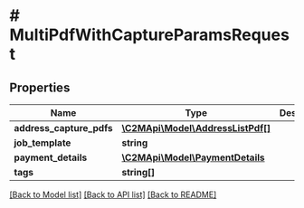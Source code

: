# # MultiPdfWithCaptureParamsRequest

## Properties

Name | Type | Description | Notes
------------ | ------------- | ------------- | -------------
**address_capture_pdfs** | [**\C2MApi\Model\AddressListPdf[]**](AddressListPdf.md) |  |
**job_template** | **string** |  |
**payment_details** | [**\C2MApi\Model\PaymentDetails**](PaymentDetails.md) |  | [optional]
**tags** | **string[]** |  | [optional]

[[Back to Model list]](../../README.md#models) [[Back to API list]](../../README.md#endpoints) [[Back to README]](../../README.md)
